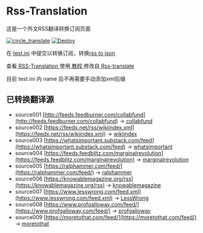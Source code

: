 # Rss-Translation

这是一个外文RSS翻译转换订阅页面 

[![circle_translate](https://github.com/Jamyein/Translation-rss/actions/workflows/circle_translate.yml/badge.svg)](https://github.com/Jamyein/Translation-rss/actions/workflows/circle_translate.yml)
[![Deploy](https://github.com/Jamyein/Translation-rss/actions/workflows/jekyll-gh-pages.yml/badge.svg)](https://github.com/Jamyein/Translation-rss/actions/workflows/jekyll-gh-pages.yml)

在 [test.ini](https://github.com/Jamyein/Translation-rss/blob/main/test.ini) 中提交以转换订阅，转换[rss to json](https://rss2json.com/)

查看[ RSS-Translation ](https://jamyein.github.io/Translation-rss)使用[ 教程 ](https://www.tjsky.net/tutorial/644)修改自[ Rss-translate ](https://github.com/rcy1314/Rss-Translation/)

目前 test.ini 内 name 后不再需要手动添加xml后缀

## 已转换翻译源

 - source001 [http://feeds.feedburner.com/collabfund](http://feeds.feedburner.com/collabfund) -> [collabfund](rss/collabfund.xml)
 - source002 [https://feedx.net/rss/wikiindex.xml](https://feedx.net/rss/wikiindex.xml) -> [wikiindex](rss/wikiindex.xml)
 - source003 [https://whatsimportant.substack.com/feed](https://whatsimportant.substack.com/feed) -> [whatsimportant](rss/whatsimportant.xml)
 - source004 [https://feeds.feedblitz.com/marginalrevolution](https://feeds.feedblitz.com/marginalrevolution) -> [marginalrevolution](rss/marginalrevolution.xml)
 - source005 [https://ralphammer.com/feed/](https://ralphammer.com/feed/) -> [ralphammer](rss/ralphammer.xml)
 - source006 [https://knowablemagazine.org/rss](https://knowablemagazine.org/rss) -> [knowablemagazine](rss/knowablemagazine.xml)
 - source007 [https://www.lesswrong.com/feed.xml](https://www.lesswrong.com/feed.xml) -> [LessWrong](rss/LessWrong.xml)
 - source008 [https://www.profgalloway.com/feed/](https://www.profgalloway.com/feed/) -> [profgalloway](rss/profgalloway.xml)
 - source009 [https://moretothat.com/feed/](https://moretothat.com/feed/) -> [moretothat](rss/moretothat.xml)
